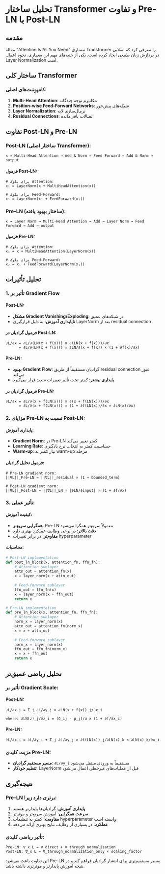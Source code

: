 # تحلیل ساختار Transformer و تفاوت Pre-LN با Post-LN

## مقدمه

مقاله "Attention Is All You Need" معماری Transformer را معرفی کرد که انقلابی در پردازش زبان طبیعی ایجاد کرده است. یکی از جنبه‌های مهم این معماری، نحوه اعمال Layer Normalization است.

## ساختار کلی Transformer

### کامپوننت‌های اصلی:
1. **Multi-Head Attention**: مکانیزم توجه چندگانه
2. **Position-wise Feed-Forward Networks**: شبکه‌های پیش‌خور
3. **Layer Normalization**: نرمال‌سازی لایه
4. **Residual Connections**: اتصالات باقی‌مانده

## تفاوت Post-LN و Pre-LN

### Post-LN (ساختار اصلی Transformer):

```
x → Multi-Head Attention → Add & Norm → Feed Forward → Add & Norm → output
```

#### فرمول Post-LN:
```
# برای بلوک Attention:
x₁ = LayerNorm(x + MultiHeadAttention(x))

# برای بلوک Feed-Forward:
x₂ = LayerNorm(x₁ + FeedForward(x₁))
```

### Pre-LN (ساختار بهبود یافته):

```
x → Layer Norm → Multi-Head Attention → Add → Layer Norm → Feed Forward → Add → output
```

#### فرمول Pre-LN:
```
# برای بلوک Attention:
x₁ = x + MultiHeadAttention(LayerNorm(x))

# برای بلوک Feed-Forward:
x₂ = x₁ + FeedForward(LayerNorm(x₁))
```

## تحلیل تأثیرات

### 1. تأثیر بر Gradient Flow

#### Post-LN:
- **مشکل Gradient Vanishing/Exploding**: در شبکه‌های عمیق
- **ناپایداری آموزش**: به دلیل قرارگیری LayerNorm بعد از residual connection

#### فرمول گرادیان در Post-LN:
```
∂L/∂x = ∂L/∂(LN(x + f(x))) × ∂(LN(x + f(x)))/∂x
      = ∂L/∂(LN(x + f(x))) × ∂LN/∂(x + f(x)) × (1 + ∂f(x)/∂x)
```

#### Pre-LN:
- **بهبود Gradient Flow**: گرادیان مستقیماً از طریق residual connection عبور می‌کند
- **پایداری بیشتر**: کمتر تحت تأثیر تغییرات شدید قرار می‌گیرد

#### فرمول گرادیان در Pre-LN:
```
∂L/∂x = ∂L/∂(x + f(LN(x))) × ∂(x + f(LN(x)))/∂x
      = ∂L/∂(x + f(LN(x))) × (1 + ∂f(LN(x))/∂x × ∂LN(x)/∂x)
```

### 2. مزایای Pre-LN نسبت به Post-LN:

#### پایداری آموزش:
- **Gradient Norm**: در Pre-LN کمتر تغییر می‌کند
- **Learning Rate**: حساسیت کمتر به انتخاب نرخ یادگیری
- **Warm-up**: نیاز کمتر به warm-up مرحله

#### فرمول تحلیل گرادیان:
```
# Pre-LN gradient norm:
||∇L||_Pre-LN ≈ ||∇L||_residual × (1 + bounded_term)

# Post-LN gradient norm:
||∇L||_Post-LN = ||∇L||_LN × |∂LN/∂input| × (1 + ∂f/∂x)
```

### 3. تأثیر عملی:

#### کیفیت آموزش:
- **همگرایی سریع‌تر**: Pre-LN معمولاً سریع‌تر همگرا می‌شود
- **دقت بالاتر**: در برخی وظایف عملکرد بهتری دارد
- **مقاوم‌تر**: در برابر تغییرات hyperparameter

#### محاسبات:
```python
# Post-LN implementation
def post_ln_block(x, attention_fn, ffn_fn):
    # Attention sublayer
    attn_out = attention_fn(x)
    x = layer_norm(x + attn_out)
    
    # Feed-forward sublayer  
    ffn_out = ffn_fn(x)
    x = layer_norm(x + ffn_out)
    return x

# Pre-LN implementation
def pre_ln_block(x, attention_fn, ffn_fn):
    # Attention sublayer
    norm_x = layer_norm(x)
    attn_out = attention_fn(norm_x)
    x = x + attn_out
    
    # Feed-forward sublayer
    norm_x = layer_norm(x)
    ffn_out = ffn_fn(norm_x)
    x = x + ffn_out
    return x
```

## تحلیل ریاضی عمیق‌تر

### تأثیر بر Gradient Scale:

#### Post-LN:
```
∂L/∂x_i = Σ_j ∂L/∂y_j × ∂LN(x + f(x))_j/∂x_i

where: ∂LN(z)_j/∂z_i = (δ_ij - μ_j)/σ × (1 + ∂f/∂x_i)
```

#### Pre-LN:
```
∂L/∂x_i = ∂L/∂y_i + Σ_j ∂L/∂y_j × ∂f(LN(x))_j/∂LN(x)_k × ∂LN(x)_k/∂x_i
```

### مزیت کلیدی Pre-LN:
- **مسیر مستقیم گرادیان**: `∂L/∂y_i` مستقیماً به ورودی منتقل می‌شود
- **تنظیم خودکار**: LayerNorm قبل از عملیات‌های غیرخطی اعمال می‌شود

## نتیجه‌گیری

### Pre-LN برتری دارد زیرا:

1. **پایداری آموزش**: گرادیان‌ها پایدارتر هستند
2. **سرعت همگرایی**: آموزش سریع‌تر و مؤثرتر
3. **مقاومت**: کمتر به تنظیمات hyperparameter وابسته است
4. **عملکرد**: در بسیاری از وظایف نتایج بهتری ارائه می‌دهد

### تأثیر ریاضی کلیدی:
```
Pre-LN: ∇_x L = ∇_direct + ∇_through_normalization
Post-LN: ∇_x L = ∇_through_normalization_only × scaling_factor
```

این تفاوت باعث می‌شود Pre-LN مسیر مستقیم‌تری برای انتشار گرادیان فراهم کند و در نتیجه آموزش پایدارتر و مؤثرتری داشته باشد.
